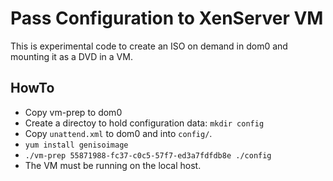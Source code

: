 
# Pass Configuration to XenServer VM

This is experimental code to create an ISO on demand in dom0 and
mounting it as a DVD in a VM. 

## HowTo

* Copy vm-prep to dom0
* Create a directoy to hold configuration data: `mkdir config`
* Copy `unattend.xml` to dom0 and into `config/`.
* `yum install genisoimage`
* `./vm-prep 55871988-fc37-c0c5-57f7-ed3a7fdfdb8e ./config`
* The VM must be running on the local host.

